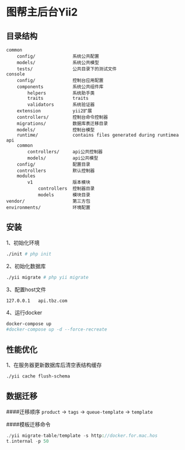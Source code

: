 # 图帮主后台Yii2

目录结构 
-------------------

```
common
    config/              系统公共配置
    models/              系统公共模型
    tests/               公共目录下的测试文件
console
    config/              控制台应用配置
    components           系统公共组件库
        helpers          系统助手类
        traits           traits
        validators       系统验证器
    extension            yii2扩展
    controllers/         控制台命令控制器 
    migrations/          数据库表迁移目录
    models/              控制台模型
    runtime/             contains files generated during runtimea
api
    common               
        controllers/     api公共控制器
        models/          api公共模型
    config/              配置目录
    controllers          默认控制器
    modules
        v1               版本模块
            controllers  控制器目录
            models       模块目录
vendor/                  第三方包
environments/            环境配置
```

安装
-------
1、初始化环境
```bash
./init # php init
```
2、初始化数据库
```bash
./yii migrate # php yii migrate
```
3、配置host文件
```bash
127.0.0.1   api.tbz.com
```
4、运行docker
```bash
docker-compose up
#docker-compose up -d --force-recreate
```

性能优化
-------
1、在服务器更新数据库后清空表结构缓存
```bash
./yii cache flush-schema
```

数据迁移
-------
####迁移顺序
`product` -> `tags` -> `queue-template` -> `template`

####模板迁移命令
```php
./yii migrate-table/template -s http://docker.for.mac.hos
t.internal -p 50
```